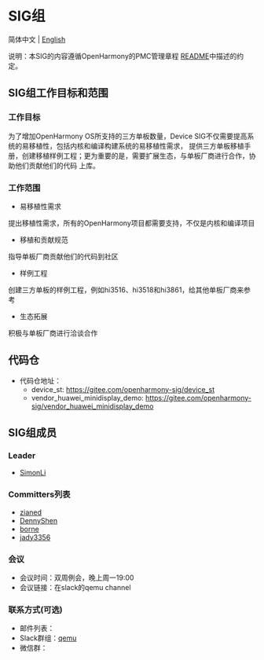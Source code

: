 # SIG组
简体中文 | [English](./sig_driver.md)

说明：本SIG的内容遵循OpenHarmony的PMC管理章程 [README](/zh/pmc.md)中描述的约定。

## SIG组工作目标和范围

### 工作目标
为了增加OpenHarmony OS所支持的三方单板数量，Device SIG不仅需要提高系统的易移植性，包括内核和编译构建系统的易移植性需求，
提供三方单板移植手册，创建移植样例工程；更为重要的是，需要扩展生态，与单板厂商进行合作，协助他们贡献他们的代码
上库。

### 工作范围

- 易移植性需求

提出移植性需求，所有的OpenHarmony项目都需要支持，不仅是内核和编译项目

- 移植和贡献规范

指导单板厂商贡献他们的代码到社区

- 样例工程

创建三方单板的样例工程，例如hi3516、hi3518和hi3861，给其他单板厂商来参考

- 生态拓展

积极与单板厂商进行洽谈合作

## 代码仓
- 代码仓地址：
  - device_st: https://gitee.com/openharmony-sig/device_st
  - vendor_huawei_minidisplay_demo: https://gitee.com/openharmony-sig/vendor_huawei_minidisplay_demo

## SIG组成员

### Leader
- [SimonLi](https://gitee.com/kkup180)

### Committers列表
- [zianed](https://gitee.com/zianed)
- [DennyShen](https://gitee.com/DennyShen)
- [borne](https://gitee.com/borne)
- [jady3356](https://gitee.com/taiyipei)

### 会议
 - 会议时间：双周例会，晚上周一19:00
 - 会议链接：在slack的qemu channel

### 联系方式(可选)

- 邮件列表：
- Slack群组：[qemu](https://openharmonyworkspace.slack.com/archives/C01G1DEHLR5)
- 微信群：
